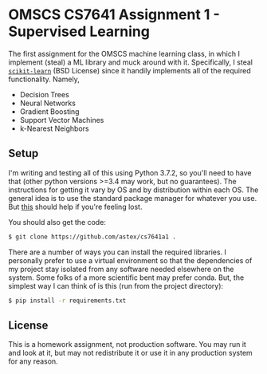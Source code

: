 # OMSCS CS7641 Assignment 1 - Supervised Learning

The first assignment for the OMSCS machine learning class, in which I implement
(steal) a ML library and muck around with it. Specifically, I steal
[`scikit-learn`](https://scikit-learn.org/) (BSD License) since it handily
implements all of the required functionality. Namely,

- Decision Trees
- Neural Networks
- Gradient Boosting
- Support Vector Machines
- k-Nearest Neighbors

## Setup

I'm writing and testing all of this using Python 3.7.2, so you'll need to have
that (other python versions >=3.4 may work, but no guarantees). The
instructions for getting it vary by OS and by distribution within each OS. The
general idea is to use the standard package manager for whatever you use. But
[this](https://wiki.python.org/moin/BeginnersGuide) should help if you're
feeling lost.

You should also get the code:

```bash
$ git clone https://github.com/astex/cs7641a1 .
```

There are a number of ways you can install the required libraries.  I
personally prefer to use a virtual environment so that the dependencies of my
project stay isolated from any software needed elsewhere on the system. Some
folks of a more scientific bent may prefer conda. But, the simplest way I can
think of is this (run from the project directory):

```bash
$ pip install -r requirements.txt
```

## License

This is a homework assignment, not production software. You may run it and look
at it, but may not redistribute it or use it in any production system for any
reason.
